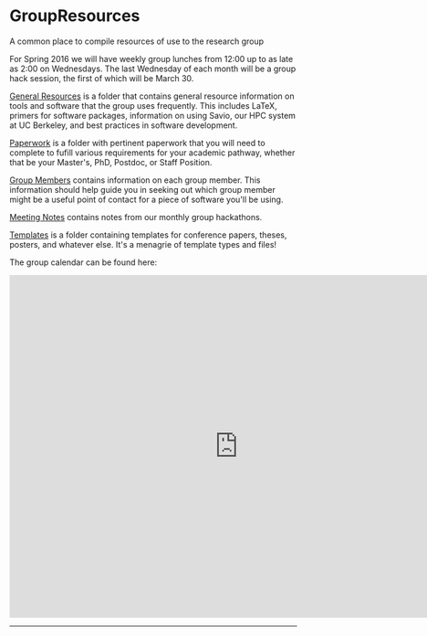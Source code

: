# GroupResources
A common place to compile resources of use to the research group

For Spring 2016 we will have weekly group lunches from 12:00 up to as late as
2:00 on Wednesdays. The last Wednesday of each month will be a group hack
session, the first of which will be March 30. 

[General Resources](./general-resources/) is a folder that contains general
resource information on tools and software that the group uses frequently. This
includes LaTeX, primers for software packages, information on using Savio, our
HPC system at UC Berkeley, and best practices in software development. 

[Paperwork](./paperwork/) is a folder with pertinent paperwork that you will
need to complete to fufill various requirements for your academic pathway,
whether that be your Master's, PhD, Postdoc, or Staff Position. 

[Group Members](./group-members/) contains information on each group member.
This information should help guide you in seeking out which group member might
be a useful point of contact for a piece of software you'll be using. 

[Meeting Notes](./meeting-notes/) contains notes from our monthly group
hackathons. 

[Templates](./templates/) is a folder containing templates for conference
papers, theses, posters, and whatever else. It's a menagrie of template types
and files!  

The group calendar can be found here:
<iframe
src="https://calendar.google.com/calendar/embed?src=berkeley.edu_jq3khsgle93m5kv35dt04g3bio%40group.calendar.google.com&ctz=America/Los_Angeles"
style="border: 0" width="800" height="600" frameborder="0"
scrolling="no"></iframe>

---

